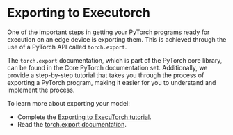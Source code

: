 # Exporting to Executorch

One of the important steps in getting your PyTorch programs ready for execution
on an edge device is exporting them. This is achieved through the use of a
PyTorch API called `torch.export`.

The `torch.export` documentation, which is part of the PyTorch core library, can
be found in the Core PyTorch documentation set. Additionally, we provide a
step-by-step tutorial that takes you through the process of exporting a PyTorch
program, making it easier for you to understand and implement the process.

To learn more about exporting your model:

* Complete the [Exporting to ExecuTorch tutorial](./tutorials/export-to-executorch-tutorial).
* Read the [torch.export documentation](https://pytorch.org/docs/2.1/export.html).
